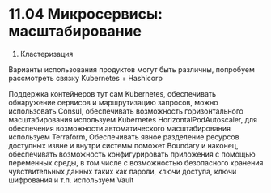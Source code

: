 # 11.04 Микросервисы: масштабирование 

1. Кластеризация

Варианты использования продуктов могут быть различны, попробуем рассмотреть связку Kubernetes + Hashicorp

Поддержка контейнеров тут сам Kubernetes, обеспечивать обнаружение сервисов и маршрутизацию запросов, можно использовать Consul, обеспечивать возможность горизонтального масштабирования используем Kubernetes HorizontalPodAutoscaler, для обеспечения возможности автоматического масштабирования используем Terraform, Обеспечивать явное разделение ресурсов доступных извне и внутри системы поможет Boundary и наконец, обеспечивать возможность конфигурировать приложения с помощью переменных среды, в том числе с возможностью безопасного хранения чувствительных данных таких как пароли, ключи доступа, ключи шифрования и т.п. используем Vault


